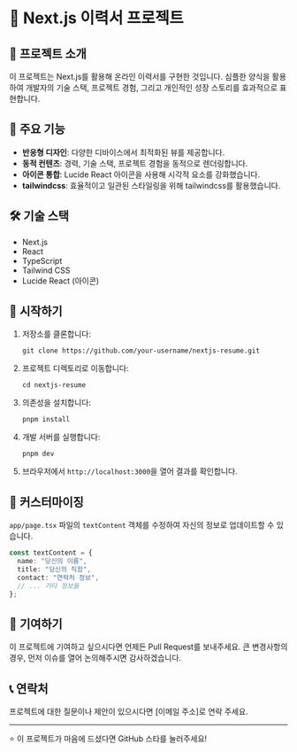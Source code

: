 # 🚀 Next.js 이력서 프로젝트

## 📌 프로젝트 소개

이 프로젝트는 Next.js를 활용해 온라인 이력서를 구현한 것입니다. 심플한 양식을 활용하여 개발자의 기술 스택, 프로젝트 경험, 그리고 개인적인 성장 스토리를 효과적으로 표현합니다.

## 🌟 주요 기능

- **반응형 디자인**: 다양한 디바이스에서 최적화된 뷰를 제공합니다.
- **동적 컨텐츠**: 경력, 기술 스택, 프로젝트 경험을 동적으로 렌더링합니다.
- **아이콘 통합**: Lucide React 아이콘을 사용해 시각적 요소를 강화했습니다.
- **tailwindcss**: 효율적이고 일관된 스타일링을 위해 tailwindcss를 활용했습니다.

## 🛠 기술 스택

- Next.js
- React
- TypeScript
- Tailwind CSS
- Lucide React (아이콘)

## 🚀 시작하기

1. 저장소를 클론합니다:
   ```
   git clone https://github.com/your-username/nextjs-resume.git
   ```

2. 프로젝트 디렉토리로 이동합니다:
   ```
   cd nextjs-resume
   ```

3. 의존성을 설치합니다:
   ```
   pnpm install
   ```

4. 개발 서버를 실행합니다:
   ```
   pnpm dev
   ```

5. 브라우저에서 `http://localhost:3000`을 열어 결과를 확인합니다.

## 🔧 커스터마이징

`app/page.tsx` 파일의 `textContent` 객체를 수정하여 자신의 정보로 업데이트할 수 있습니다.

```typescript
const textContent = {
  name: "당신의 이름",
  title: "당신의 직함",
  contact: "연락처 정보",
  // ... 기타 정보들
};
```

## 🤝 기여하기

이 프로젝트에 기여하고 싶으시다면 언제든 Pull Request를 보내주세요. 큰 변경사항의 경우, 먼저 이슈를 열어 논의해주시면 감사하겠습니다.

## 📞 연락처

프로젝트에 대한 질문이나 제안이 있으시다면 [이메일 주소]로 연락 주세요.

---

⭐️ 이 프로젝트가 마음에 드셨다면 GitHub 스타를 눌러주세요!